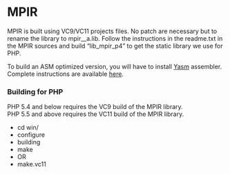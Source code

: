 # MPIR

MPIR is built using VC9/VC11 projects files. No patch are necessary but to rename
the library to mpir__a.lib. Follow the instructions in the readme.txt in the
MPIR sources and build “lib_mpir_p4” to get the static library we use for PHP.

To build an ASM optimized version, you will have to install
[Yasm](http://www.tortall.net/projects/yasm/) assembler. Complete instructions
are available
[here](http://www.tortall.net/projects/yasm/wiki/VisualStudio2005).

### Building for PHP

PHP 5.4 and below requires the VC9 build of the MPIR library.<br>
PHP 5.5 and above requires the VC11 build of the MPIR library.

* cd win/
* configure
* building
 * make
* OR
 * make.vc11


